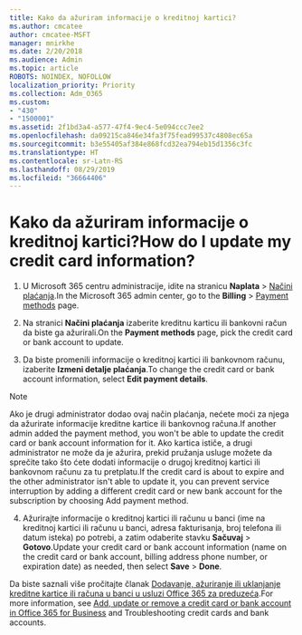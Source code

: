 ```yaml
---
title: Kako da ažuriram informacije o kreditnoj kartici?
ms.author: cmcatee
author: cmcatee-MSFT
manager: mnirkhe
ms.date: 2/20/2018
ms.audience: Admin
ms.topic: article
ROBOTS: NOINDEX, NOFOLLOW
localization_priority: Priority
ms.collection: Adm_O365
ms.custom:
- "430"
- "1500001"
ms.assetid: 2f1bd3a4-a577-47f4-9ec4-5e094ccc7ee2
ms.openlocfilehash: da09215ca846e34fa3f75fead99537c4808ec65a
ms.sourcegitcommit: b3e55405af384e868fcd32ea794eb15d1356c3fc
ms.translationtype: HT
ms.contentlocale: sr-Latn-RS
ms.lasthandoff: 08/29/2019
ms.locfileid: "36664406"
---
```

# <a name="how-do-i-update-my-credit-card-information"></a><span data-ttu-id="947cc-102">Kako da ažuriram informacije o kreditnoj kartici?</span><span class="sxs-lookup"><span data-stu-id="947cc-102">How do I update my credit card information?</span></span>

1. <span data-ttu-id="947cc-103">U Microsoft 365 centru administracije, idite na stranicu **Naplata** \> [Načini plaćanja](https://go.microsoft.com/fwlink/p/?linkid=842054).</span><span class="sxs-lookup"><span data-stu-id="947cc-103">In the Microsoft 365 admin center, go to the **Billing** \> [Payment methods](https://go.microsoft.com/fwlink/p/?linkid=842054) page.</span></span>

2. <span data-ttu-id="947cc-104">Na stranici **Načini plaćanja** izaberite kreditnu karticu ili bankovni račun da biste ga ažurirali.</span><span class="sxs-lookup"><span data-stu-id="947cc-104">On the **Payment methods** page, pick the credit card or bank account to update.</span></span>

3. <span data-ttu-id="947cc-105">Da biste promenili informacije o kreditnoj kartici ili bankovnom računu, izaberite **Izmeni detalje plaćanja**.</span><span class="sxs-lookup"><span data-stu-id="947cc-105">To change the credit card or bank account information, select **Edit payment details**.</span></span>

> [!NOTE]
> <span data-ttu-id="947cc-106">Ako je drugi administrator dodao ovaj način plaćanja, nećete moći za njega da ažurirate informacije kreditne kartice ili bankovnog računa.</span><span class="sxs-lookup"><span data-stu-id="947cc-106">If another admin added the payment method, you won't be able to update the credit card or bank account information for it.</span></span> <span data-ttu-id="947cc-107">Ako kartica ističe, a drugi administrator ne može da je ažurira, prekid pružanja usluge možete da sprečite tako što ćete dodati informacije o drugoj kreditnoj kartici ili bankovnom računu za tu pretplatu.</span><span class="sxs-lookup"><span data-stu-id="947cc-107">If the credit card is about to expire and the other administrator isn't able to update it, you can prevent service interruption by adding a different credit card or new bank account for the subscription by choosing Add payment method.</span></span>

4. <span data-ttu-id="947cc-108">Ažurirajte informacije o kreditnoj kartici ili računu u banci (ime na kreditnoj kartici ili računu u banci, adresa fakturisanja, broj telefona ili datum isteka) po potrebi, a zatim odaberite stavku **Sačuvaj** > **Gotovo**.</span><span class="sxs-lookup"><span data-stu-id="947cc-108">Update your credit card or bank account information (name on the credit card or bank account, billing address phone number, or expiration date) as needed, then select **Save** > **Done**.</span></span>

<span data-ttu-id="947cc-109">Da biste saznali više pročitajte članak [Dodavanje, ažuriranje ili uklanjanje kreditne kartice ili računa u banci u usluzi Office 365 za preduzeća](https://docs.microsoft.com/office365/admin/subscriptions-and-billing/add-update-or-remove-credit-card-or-bank-account).</span><span class="sxs-lookup"><span data-stu-id="947cc-109">For more information, see [Add, update or remove a credit card or bank account in Office 365 for Business](https://docs.microsoft.com/office365/admin/subscriptions-and-billing/add-update-or-remove-credit-card-or-bank-account) and Troubleshooting credit cards and bank accounts.</span></span>